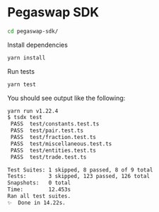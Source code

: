 # Pegaswap SDK

```sh
cd pegaswap-sdk/
```

Install dependencies

```sh
yarn install
```

Run tests

```sh
yarn test
```

You should see output like the following:

```sh
yarn run v1.22.4
$ tsdx test
 PASS  test/constants.test.ts
 PASS  test/pair.test.ts
 PASS  test/fraction.test.ts
 PASS  test/miscellaneous.test.ts
 PASS  test/entities.test.ts
 PASS  test/trade.test.ts

Test Suites: 1 skipped, 8 passed, 8 of 9 total
Tests:       3 skipped, 123 passed, 126 total
Snapshots:   0 total
Time:        12.453s
Ran all test suites.
✨  Done in 14.22s.
```
